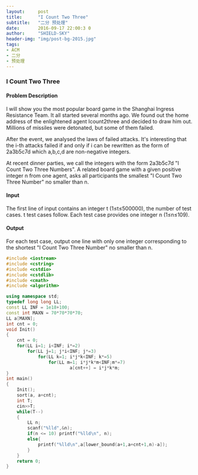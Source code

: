 ```yaml
---
layout:     post
title:      "I Count Two Three"
subtitle:   "二分 预处理"
date:       2016-09-17 22:00:3 0
author:     "SHIELD-SKY"
header-img: "img/post-bg-2015.jpg"
tags:
- ACM
- 二分
- 预处理
---
```


### I Count Two Three

#### Problem Description

I will show you the most popular board game in the Shanghai Ingress Resistance Team.
It all started several months ago.
We found out the home address of the enlightened agent Icount2three and decided to draw him out.
Millions of missiles were detonated, but some of them failed.

After the event, we analysed the laws of failed attacks.
It's interesting that the i-th attacks failed if and only if i can be rewritten as the form of 2a3b5c7d which a,b,c,d are non-negative integers.

At recent dinner parties, we call the integers with the form 2a3b5c7d "I Count Two Three Numbers".
A related board game with a given positive integer n from one agent, asks all participants the smallest "I Count Two Three Number" no smaller than n.

#### Input
The first line of input contains an integer t (1≤t≤500000), the number of test cases. t test cases follow. Each test case provides one integer n (1≤n≤109).

#### Output
For each test case, output one line with only one integer corresponding to the shortest "I Count Two Three Number" no smaller than n.

```c++
#include <iostream>
#include <cstring>
#include <cstdio>
#include <cstdlib>
#include <cmath>
#include <algorithm>

using namespace std;
typedef long long LL;
const LL INF = 1e18+100;
const int MAXN = 70*70*70*70;
LL a[MAXN];
int cnt = 0;
void Init()
{
    cnt = 0;
    for(LL i=1; i<INF; i*=2)
        for(LL j=1; j*i<INF; j*=3)
            for(LL k=1; i*j*k<INF; k*=5)
                for(LL m=1; i*j*k*m<INF;m*=7)
                		a[cnt++] = i*j*k*m;
}
int main()
{
    Init();
    sort(a, a+cnt);
    int T;
    cin>>T;
    while(T--)
    {
        LL n;
        scanf("%lld",&n);
        if(n <= 10) printf("%lld\n", n);
        else{
            printf("%lld\n",a[lower_bound(a+1,a+cnt+1,n)-a]);
        }
    }
    return 0;
}
```